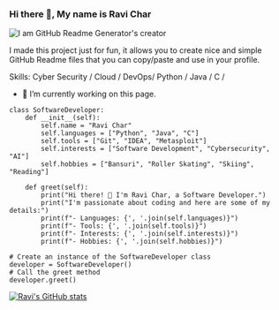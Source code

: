 ### Hi there 👋, My name is Ravi Char
![I am GitHub Readme Generator's creator](https://twitter.com/ravichar/photo)

I made this project just for fun, it allows you to create nice and simple GitHub Readme files that you can copy/paste and use in your profile.

Skills: Cyber Security / Cloud  /  DevOps/ Python / Java  /  C  /

- 🔭 I’m currently working on this page. 

```
class SoftwareDeveloper:
    def __init__(self):
        self.name = "Ravi Char"
        self.languages = ["Python", "Java", "C"]
        self.tools = ["Git", "IDEA", "Metasploit"]
        self.interests = ["Software Development", "Cybersecurity", "AI"]
        self.hobbies = ["Bansuri", "Roller Skating", "Skiing", "Reading"] 

    def greet(self):
        print("Hi there! 👋 I'm Ravi Char, a Software Developer.")
        print("I'm passionate about coding and here are some of my details:")
        print(f"- Languages: {', '.join(self.languages)}")
        print(f"- Tools: {', '.join(self.tools)}")
        print(f"- Interests: {', '.join(self.interests)}")
        print(f"- Hobbies: {', '.join(self.hobbies)}")

# Create an instance of the SoftwareDeveloper class
developer = SoftwareDeveloper()
# Call the greet method
developer.greet()
```
[![Ravi's GitHub stats](https://github-readme-stats.vercel.app/api?username=ravichar)](https://github.com/ravichar/github-readme-stats)

